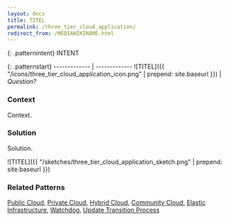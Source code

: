 ```yaml
---
layout: docs
title: TITEL
permalink: /three_tier_cloud_application/
redirect_from: /MEDIAWIKINAME.html
---
```


{: .patternintent}
INTENT

{: .patternstart}
------------- | -------------
![TITEL]({{ "/icons/three_tier_cloud_application_icon.png" | prepend: site.baseurl }})  | *Question?*

### Context

Context.

### Solution

Solution.
 
![TITEL]({{ "/sketches/three_tier_cloud_application_sketch.png" | prepend: site.baseurl }})

### Related Patterns
[Public Cloud](/public_cloud/), [Private Cloud](/private_cloud/), [Hybrid Cloud](/hybrid_cloud/), [Community Cloud](/community_cloud/), [Elastic Infrastructure](/elastic_infrastructure/), [Watchdog](/watchdog/), [Update Transition Process](/update_transition_process/)